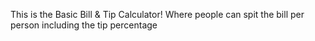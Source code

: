 This is the Basic Bill & Tip Calculator!
  Where people can spit the bill per person including the tip percentage
